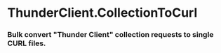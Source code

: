 # ThunderClient.CollectionToCurl

### Bulk convert "Thunder Client" collection requests to single CURL files.
